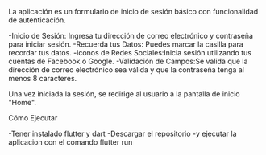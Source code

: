 La aplicación es un formulario de inicio de sesión básico con funcionalidad de autenticación.

-Inicio de Sesión: Ingresa tu dirección de correo electrónico y contraseña para iniciar sesión.
-Recuerda tus Datos: Puedes marcar la casilla para recordar tus datos.
-iconos de Redes Sociales:Inicia sesión utilizando tus cuentas de Facebook o Google.
-Validación de Campos:Se valida que la dirección de correo electrónico sea válida y que la contraseña tenga al menos 8 caracteres.

Una vez iniciada la sesión, se redirige al usuario a la pantalla de inicio "Home".

Cómo Ejecutar

-Tener instalado flutter y dart
-Descargar el repositorio
-y ejecutar la aplicacion con el comando flutter run